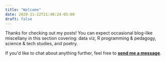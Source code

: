 ```yaml
---
title: "Welcome"
date: 2020-11-22T21:48:24-05:00
draft: false
---
```


Thanks for checking out my posts! You can expect occasional blog-like miscellany in this section covering: data viz, R programming & pedagogy, science & tech studies, and poetry. 

If you'd like to chat about anything further, feel free to **[send me a message](/contact/)**. 
